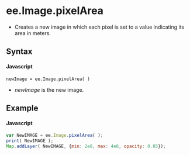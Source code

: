# ee.Image.pixelArea
- Creates a new image in which each pixel is set to a value indicating its area in meters.

## Syntax

#### Javascript
```
newImage = ee.Image.pixelArea( )
```

- *newImage* is the new image.

## Example

#### Javascript
```javascript
var NewIMAGE = ee.Image.pixelArea( );
print( NewIMAGE );   
Map.addLayer( NewIMAGE, {min: 2e8, max: 4e8, opacity: 0.85});
```
